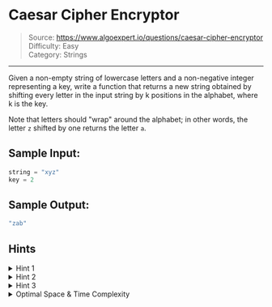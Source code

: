 # Caesar Cipher Encryptor
> Source: https://www.algoexpert.io/questions/caesar-cipher-encryptor  
> Difficulty: Easy  
> Category: Strings
---

Given a non-empty string of lowercase letters and a non-negative integer representing a key, write a function that returns a new string obtained by shifting every letter in the input string by k positions in the alphabet, where k is the key.

Note that letters should "wrap" around the alphabet; in other words, the letter `z` shifted by one returns the letter `a`.

## Sample Input:
```javascript
string = "xyz"
key = 2
```

## Sample Output:
```javascript
"zab"
```

## Hints

<details>
  <summary>Hint 1</summary>
  Most languages have built-in functions that give you the Unicode value of a character as well as the character corresponding to a Unicode value. Consider using such functions to determine which letters the input string's letters should be mapped to.
</details>

<details>
  <summary>Hint 2</summary>
  Try creating your own mapping of letters to codes. In other words, try associating each letter in the alphabet with a specific number - its position in the alphabet, for instance - and using that to determine which letters the input string's letters should be mapped to.
</details>

<details>
  <summary>Hint 3</summary>
  How do you handle cases where a letter gets shifted to a position that requires wrapping around the alphabet? What about cases where the key is very large and causes multiple wrappings around the alphabet? The modulo operator should be your friend here.
</details>

<details>
  <summary>Optimal Space &amp; Time Complexity</summary>
  O(n) time | O(n) space - where n is the length of the input string
</details>
